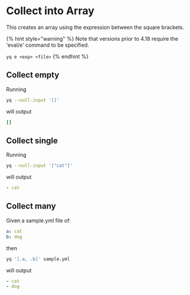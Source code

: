 # Collect into Array

This creates an array using the expression between the square brackets.


{% hint style="warning" %}
Note that versions prior to 4.18 require the 'eval/e' command to be specified.&#x20;

`yq e <exp> <file>`
{% endhint %}

## Collect empty
Running
```bash
yq --null-input '[]'
```
will output
```yaml
[]
```

## Collect single
Running
```bash
yq --null-input '["cat"]'
```
will output
```yaml
- cat
```

## Collect many
Given a sample.yml file of:
```yaml
a: cat
b: dog
```
then
```bash
yq '[.a, .b]' sample.yml
```
will output
```yaml
- cat
- dog
```

